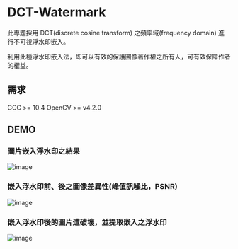 # DCT-Watermark
此專題採用 DCT(discrete cosine transform) 之頻率域(frequency domain) 進行不可視浮水印嵌入。

利用此種浮水印嵌入法，即可以有效的保護圖像著作權之所有人，可有效保障作者的權益。

## 需求
GCC >= 10.4
OpenCV >= v4.2.0

## DEMO
### 圖片嵌入浮水印之結果
![image](https://user-images.githubusercontent.com/29170077/182869426-74b55be9-0af6-4438-bb08-c8b958ceba46.png)

### 嵌入浮水印前、後之圖像差異性(峰值訊噪比，PSNR)
![image](https://user-images.githubusercontent.com/29170077/182869488-bddf3125-f877-419c-a54e-59c7924cd7fc.png)

### 嵌入浮水印後的圖片遭破壞，並提取嵌入之浮水印
![image](https://user-images.githubusercontent.com/29170077/182870068-a3e144fc-c4e8-41f8-8230-d3720f95349b.png)
